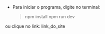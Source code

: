 -   Para iniciar o programa, digite no terminal:
    > npm install
    > npm run dev

ou clique no link: link_do_site
